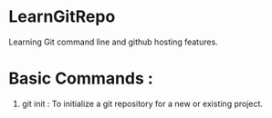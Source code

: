 # LearnGitRepo
Learning Git command line and github hosting features.

# Basic Commands :

1. git init : To initialize a git repository for a new or existing project. 
